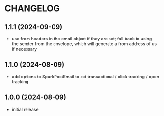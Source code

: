 CHANGELOG
=========

1.1.1 (2024-09-09)
------------------

* use from headers in the email object if they are set; fall back to using the sender from the envelope, 
  which will generate a from address of us if necessary

1.1.0 (2024-08-09)
------------------

* add options to SparkPostEmail to set transactional / click tracking / open tracking

1.0.0 (2024-08-09)
------------------

* initial release
